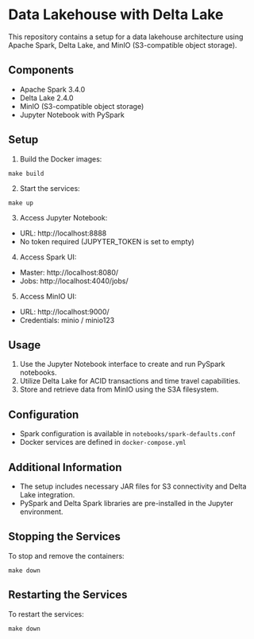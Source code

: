 # Data Lakehouse with Delta Lake

This repository contains a setup for a data lakehouse architecture using Apache Spark, Delta Lake, and MinIO (S3-compatible object storage).

## Components

- Apache Spark 3.4.0
- Delta Lake 2.4.0
- MinIO (S3-compatible object storage)
- Jupyter Notebook with PySpark

## Setup

1. Build the Docker images:
```
make build
```

2. Start the services:
```
make up
```

3. Access Jupyter Notebook:
- URL: http://localhost:8888
- No token required (JUPYTER_TOKEN is set to empty)

4. Access Spark UI:
- Master: http://localhost:8080/
- Jobs: http://localhost:4040/jobs/

5. Access MinIO UI:
- URL: http://localhost:9000/
- Credentials: minio / minio123

## Usage

1. Use the Jupyter Notebook interface to create and run PySpark notebooks.
2. Utilize Delta Lake for ACID transactions and time travel capabilities.
3. Store and retrieve data from MinIO using the S3A filesystem.

## Configuration

- Spark configuration is available in `notebooks/spark-defaults.conf`
- Docker services are defined in `docker-compose.yml`

## Additional Information

- The setup includes necessary JAR files for S3 connectivity and Delta Lake integration.
- PySpark and Delta Spark libraries are pre-installed in the Jupyter environment.

## Stopping the Services

To stop and remove the containers:
```
make down
```

## Restarting the Services

To restart the services:
```
make down
```